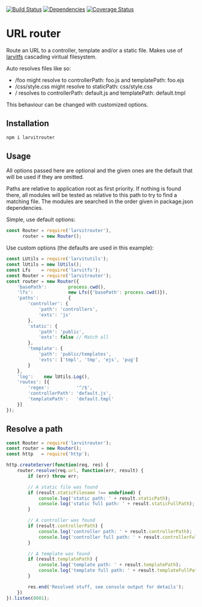 [![Build Status](https://travis-ci.org/larvit/larvitrouter.svg?branch=master)](https://travis-ci.org/larvit/larvitrouter) [![Dependencies](https://david-dm.org/larvit/larvitrouter.svg)](https://david-dm.org/larvit/larvitrouter.svg)
[![Coverage Status](https://coveralls.io/repos/larvit/larvitrouter/badge.svg)](https://coveralls.io/github/larvit/larvitrouter)

# URL router

Route an URL to a controller, template and/or a static file. Makes use of [larvitfs](https://www.npmjs.com/package/larvitfs) cascading viritual filesystem.

Auto resolves files like so:

* /foo might resolve to controllerPath: foo.js and templatePath: foo.ejs
* /css/style.css might resolve to staticPath: css/style.css
* / resolves to controllerPath: default.js and templatePath: default.tmpl

This behaviour can be changed with customized options.

## Installation

```bash
npm i larvitrouter
```

## Usage

All options passed here are optional and the given ones are the default that will be used if they are omitted.

Paths are relative to application root as first priority. If nothing is found there, all modules will be tested as relative to this path to try to find a matching file. The modules are searched in the order given in package.json dependencies.

Simple, use default options:

```javascript
const Router = require('larvitrouter'),
      router = new Router();
```

Use custom options (the defaults are used in this example):

```javascript
const LUtils = require('larvitutils');
const lUtils = new lUtils();
const Lfs    = require('larvitfs');
const Router = require('larvitrouter');
const router = new Router({
	'basePath':        process.cwd(),
	'lfs':             new Lfs({'basePath': process.cwd()}),
	'paths':           {
		'controller': {
			'path': 'controllers',
			'exts': 'js'
		},
		'static': {
			'path': 'public',
			'exts': false // Match all
		},
		'template': {
			'path': 'public/templates',
			'exts': ['tmpl', 'tmp', 'ejs', 'pug']
		}
	},
	'log':    new lUtils.Log(),
	'routes': [{
		'regex':          '^/$',
		'controllerPath': 'default.js',
		'templatePath':   'default.tmpl'
	}]
});
```

## Resolve a path

```javascript
const Router = require('larvitrouter');
const router = new Router();
const http   = require('http');

http.createServer(function(req, res) {
	router.resolve(req.url, function(err, result) {
		if (err) throw err;

		// A static file was found
		if (result.staticFilename !== undefined) {
			console.log('static path: ' + result.staticPath);
			console.log('static full path: ' + result.staticFullPath);
		}

		// A controller was found
		if (result.controllerPath) {
			console.log('controller path: ' + result.controllerPath);
			console.log('controller full path: ' + result.controllerFullPath);
		}

		// A template was found
		if (result.templatePath) {
			console.log('template path: ' + result.templatePath);
			console.log('template full path: ' + result.templateFullPath);
		}

		res.end('Resolved stuff, see console output for details');
	})
}).listen(8001);
```
